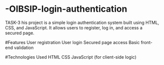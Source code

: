 # -OIBSIP-login-authentication
TASK-3
his project is a simple login authentication system built using HTML, CSS, and JavaScript. It allows users to register, log in, and access a secured page.

#Features
User registration
User login
Secured page access
Basic front-end validation

#Technologies Used
HTML
CSS
JavaScript (for client-side logic)
